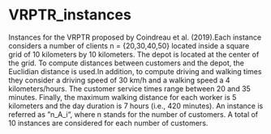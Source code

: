 # VRPTR_instances

Instances for the VRPTR proposed by Coindreau  et  al.  (2019).Each instance considers a number of clients n = {20,30,40,50} located inside a square grid of 10 kilometers by 10 kilometers.  The depot is located at the center of the grid.  To compute distances between customers and the depot, the Euclidian distance is used.In addition, to compute driving and walking times they consider a driving speed of 30 km/h  and a walking speed a 4 kilometers/hours.  The customer service  times  range  between  20  and  35  minutes.   Finally,  the  maximum walking  distance  for  each  worker  is  5  kilometers  and  the  day  duration  is 7  hours  (i.e.,  420  minutes).   An  instance  is  referred  as  ”n_A_i”,  where  n stands for the number of customers.  A total of 10 instances are considered for each number of customers.
